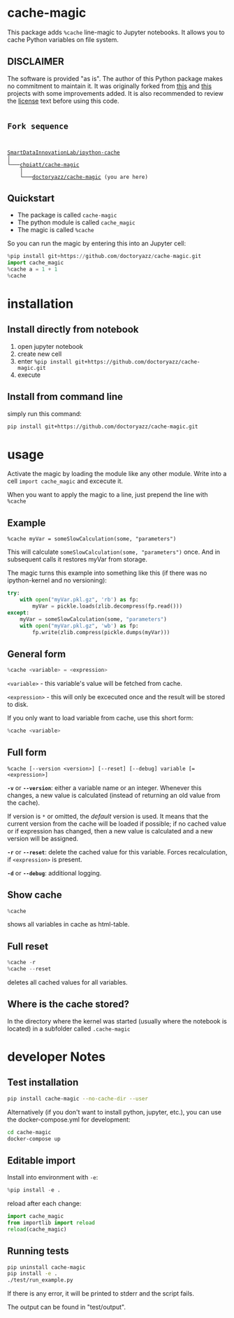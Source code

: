 # cache-magic

This package adds `%cache` line-magic to Jupyter notebooks. It allows you to cache Python variables on file system.

## DISCLAIMER

The software is provided "as is". The author of this Python package makes no commitment to maintain it. It was originally forked from [this](https://github.com/chpiatt/cache-magic) and [this](https://github.com/SmartDataInnovationLab/ipython-cache) projects with some improvements added. It is also recommended to review the [license](https://github.com/doctoryazz/cache-magic/blob/master/LICENSE) text before using this code.

<pre><code><h2>Fork sequence</h2><br>
<a href="https://github.com/SmartDataInnovationLab/ipython-cache">SmartDataInnovationLab/ipython-cache</a>
│     
└───<a href="https://github.com/chpiatt/cache-magic">chpiatt/cache-magic</a>
    │
    └───<a href="https://github.com/doctoryazz/cache-magic">doctoryazz/cache-magic</a> (you are here)
</pre></code>

## Quickstart

* The package is called `cache-magic`
* The python module is called `cache_magic`
* The magic is called `%cache`

So you can run the magic by entering this into an Jupyter cell:

```python
%pip install git+https://github.com/doctoryazz/cache-magic.git
import cache_magic
%cache a = 1 + 1
%cache
```

# installation

## Install directly from notebook

1. open jupyter notebook
2. create new cell
3. enter `%pip install git+https://github.com/doctoryazz/cache-magic.git`
4. execute

## Install from command line

simply run this command:
```bash
pip install git+https://github.com/doctoryazz/cache-magic.git
```

<!-- ## install into conda-environment

```bash
conda create -n test
conda activate test
conda install -c pyython cache-magic
jupyter notebook
``` -->

# usage

Activate the magic by loading the module like any other module. Write into a cell `import cache_magic` and excecute it.

When you want to apply the magic to a line, just prepend the line with `%cache`

## Example

```
%cache myVar = someSlowCalculation(some, "parameters")
```

This will calculate  `someSlowCalculation(some, "parameters")` once. And in subsequent calls it restores myVar from storage.

The magic turns this example into something like this (if there was no ipython-kernel and no versioning):  

```python
try:
    with open("myVar.pkl.gz", 'rb') as fp:
        myVar = pickle.loads(zlib.decompress(fp.read()))
except:
    myVar = someSlowCalculation(some, "parameters")
    with open("myVar.pkl.gz", 'wb') as fp:
        fp.write(zlib.compress(pickle.dumps(myVar)))
```

## General form

```python
%cache <variable> = <expression>
```

`<variable>` - this variable's value will be fetched from cache.

`<expression>` - this will only be excecuted once and the result will be stored to disk.

If you only want to load variable from cache, use this short form:
```python
%cache <variable>
```

## Full form

```
%cache [--version <version>] [--reset] [--debug] variable [= <expression>]
```

**`-v`** or **`--version`**: either a variable name or an integer. Whenever this changes, a new value is calculated (instead of returning an old value from the cache).

If version is `*` or omitted, the *default* version is used. It means that the current version from the cache will be loaded if possible; if no cached value or if expression has changed, then a new value is calculated and a new version will be assigned.

**`-r`** or **`--reset`**: delete the cached value for this variable. Forces recalculation, if `<expression>` is present.

**`-d`** or **`--debug`**: additional logging.

## Show cache

```python
%cache
```

shows all variables in cache as html-table.

## Full reset

```python
%cache -r
%cache --reset
```

deletes all cached values for all variables.

## Where is the cache stored?

In the directory where the kernel was started (usually where the notebook is located)  in a subfolder called `.cache-magic`


# developer Notes

<!-- ## push to pypi

prepare environment:

```bash
gedit ~/.pypirc
chmod 600 ~/.pypirc
sudo apt install pandoc
```

upload changes to test and production:

```bash
pandoc -o README.rst README.md
restview --pypi-strict README.rst
# update version in setup.py
rm -r dist
python setup.py sdist
twine upload dist/* -r testpypi
firefox https://testpypi.python.org/pypi/cache-magic
twine upload dist/*
```

test installation from testpypi

```bash
pip install --index-url https://test.pypi.org/simple --extra-index-url https://pypi.org/simple cache-magic --no-cache-dir --user
```-->

## Test installation

```bash
pip install cache-magic --no-cache-dir --user
```
Alternatively (if you don't want to install python, jupyter, etc.), you can use the docker-compose.yml for development:

```bash
cd cache-magic
docker-compose up
```

## Editable import

Install into environment with `-e`:

```python
%pip install -e .
```

reload after each change:

```python
import cache_magic
from importlib import reload
reload(cache_magic)
```

<!-- ## create Conda Packet

requires the bash with latest anaconda on path

```bash
mkdir test && cd test
conda skeleton pypi cache-magic
conda config --set anaconda_upload yes
conda-build cache-magic -c conda-forge
``` -->

## Running tests

<!-- conda remove --name test --all
conda env create -f test/environment.yml
conda activate test
conda remove cache-magic -->
```bash
pip uninstall cache-magic
pip install -e .
./test/run_example.py
```

If there is any error, it will be printed to stderr and the script fails.

The output can be found in "test/output".
